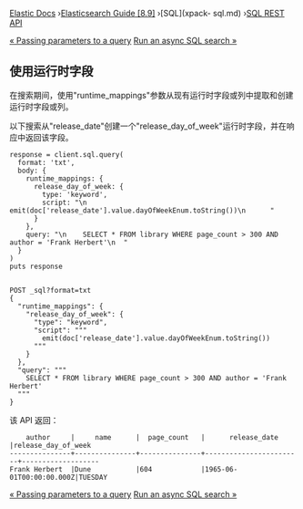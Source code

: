 

[Elastic Docs](/guide/) ›[Elasticsearch Guide [8.9]](index.md) ›[SQL](xpack-
sql.md) ›[SQL REST API](sql-rest.md)

[« Passing parameters to a query](sql-rest-params.md) [Run an async SQL
search »](sql-async.md)

## 使用运行时字段

在搜索期间，使用"runtime_mappings"参数从现有运行时字段或列中提取和创建运行时字段或列。

以下搜索从"release_date"创建一个"release_day_of_week"运行时字段，并在响应中返回该字段。

    
    
    response = client.sql.query(
      format: 'txt',
      body: {
        runtime_mappings: {
          release_day_of_week: {
            type: 'keyword',
            script: "\n        emit(doc['release_date'].value.dayOfWeekEnum.toString())\n      "
          }
        },
        query: "\n    SELECT * FROM library WHERE page_count > 300 AND author = 'Frank Herbert'\n  "
      }
    )
    puts response
    
    
    POST _sql?format=txt
    {
      "runtime_mappings": {
        "release_day_of_week": {
          "type": "keyword",
          "script": """
            emit(doc['release_date'].value.dayOfWeekEnum.toString())
          """
        }
      },
      "query": """
        SELECT * FROM library WHERE page_count > 300 AND author = 'Frank Herbert'
      """
    }

该 API 返回：

    
    
        author     |     name      |  page_count   |      release_date      |release_day_of_week
    ---------------+---------------+---------------+------------------------+-------------------
    Frank Herbert  |Dune           |604            |1965-06-01T00:00:00.000Z|TUESDAY

[« Passing parameters to a query](sql-rest-params.md) [Run an async SQL
search »](sql-async.md)
